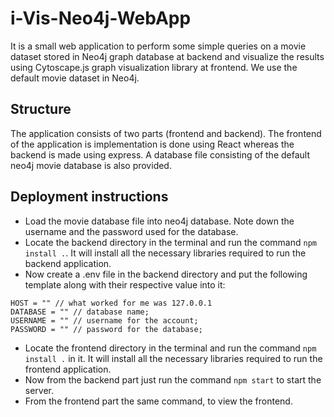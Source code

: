 # i-Vis-Neo4j-WebApp

It is a small web application to perform some simple queries on a movie dataset stored in Neo4j graph database at backend and visualize the results using Cytoscape.js graph visualization library at frontend. We use the default movie dataset in Neo4j.

## Structure

The application consists of two parts (frontend and backend). The frontend of the application is implementation is done using React whereas the backend is made using express. A database file consisting of the default neo4j movie database is also provided.

## Deployment instructions
* Load the movie database file into neo4j database. Note down the username and the password used for the database.
* Locate the backend directory in the terminal and run the command ```npm install .```. It will install all the necessary libraries required to run the backend application.
* Now create a .env file in the backend directory and put the following template along with their respective value into it:
````
HOST = "" // what worked for me was 127.0.0.1
DATABASE = "" // database name;
USERNAME = "" // username for the account;
PASSWORD = "" // password for the database;
````
* Locate the frontend directory in the terminal and run the command ```npm install .``` in it. It will install all the necessary libraries required to run the frontend application.
* Now from the backend part just run the command ```npm start``` to start the server.
* From the frontend part the same command, to view the frontend.
